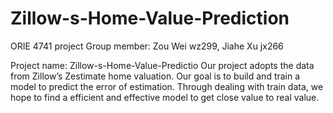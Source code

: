 # Zillow-s-Home-Value-Prediction
ORIE 4741 project
Group member: Zou Wei wz299, Jiahe Xu jx266 


Project name: Zillow-s-Home-Value-Predictio
Our project adopts the data from Zillow’s Zestimate home valuation. Our goal is to build and train a model to predict the error of estimation. Through dealing with train data, we hope to find a efficient and effective model to get close value to real value.
